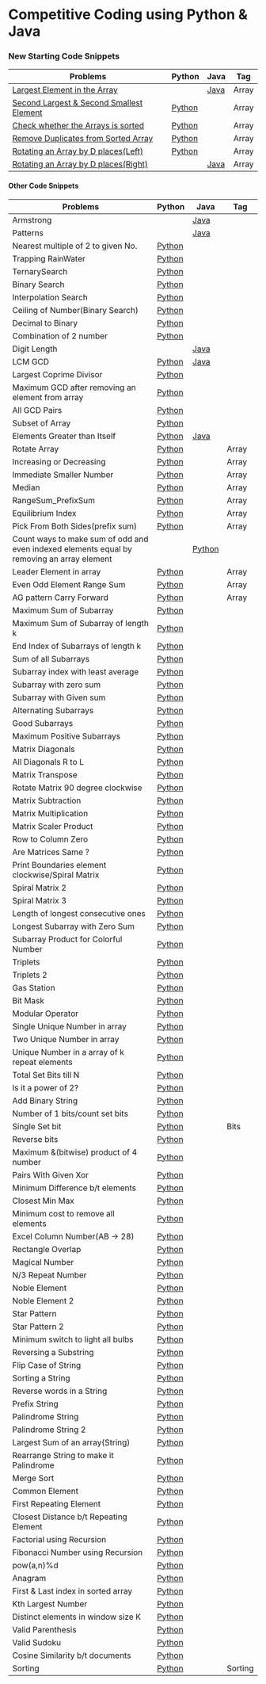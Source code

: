 # Competitive Coding using Python & Java

### New Starting Code Snippets
|         Problems                 | Python|  Java |Tag|
|----------------------------------|-------|-------|---|
|[Largest Element in the Array](https://www.codingninjas.com/studio/problems/largest-element-in-the-array-largest-element-in-the-array_5026279)||[Java](./code/LargestElement.java)|Array|
|[Second Largest & Second Smallest Element](https://www.codingninjas.com/studio/problems/ninja-and-the-second-order-elements_6581960)|[Python](./code/second_largest_smallest.py)||Array|
|[Check whether the Arrays is sorted](https://www.codingninjas.com/studio/problems/ninja-and-the-sorted-check_6581957)|[Python](./code/check_sorted_array.py)||Array|
|[Remove Duplicates from Sorted Array](https://www.codingninjas.com/studio/problems/remove-duplicates-from-sorted-array_1102307)|[Python](./code/remove_duplicates_from_sorted_array.py)||Array|
|[Rotating an Array by D places(Left)](https://practice.geeksforgeeks.org/problems/reversal-algorithm5340/1)|[Python](./code/rotate_element_by_k_places.py)||Array|
|[Rotating an Array by D places(Right)](https://leetcode.com/problems/rotate-array/)||[Java](./code/rotate_element_by_k_places_right.java)|Array|


#### Other Code Snippets
|         Problems                 | Python|  Java |Tag|
|----------------------------------|-------|-------|---|
|Armstrong                         ||[Java](./otherSnippets/Armstrong.java)||
|Patterns                          ||[Java](./otherSnippets/pattern.java)||
|Nearest multiple of 2 to given No.|[Python](./otherSnippets/NearestMultiple2.py)|||
|Trapping RainWater                |[Python](./otherSnippets/TrappingRainWater.py)|||
|TernarySearch                     |[Python](./otherSnippets/TernarySearch.py)|||
|Binary Search                     |[Python](./otherSnippets/BinarySearch.py)|||
|Interpolation Search              |[Python](./otherSnippets/InterpolationSearch.py)|||
|Ceiling of Number(Binary Search)  |[Python](./otherSnippets/CeilingOfNumber.py)|||
|Decimal to Binary                 |[Python](./otherSnippets/DecimalToBinary.py)|||
|Combination of 2 number           |[Python](./otherSnippets/combination2Num.py)|||
|Digit Length                      ||[Java](./otherSnippets/DigitLength.java)||
|LCM GCD                           |[Python](./otherSnippets/LcmGcd.py)|[Java](./otherSnippets/LcmGcd.java)||
|Largest Coprime Divisor           |[Python](./otherSnippets/LargestCoprime.py)|||
|Maximum GCD after removing an element from array|[Python](./otherSnippets/MaximumGCD.py)|||
|All GCD Pairs                     |[Python](./otherSnippets/AllGCD.py)|||
|Subset of Array                   |[Python](./otherSnippets/SubsetOfArray.py)|||
|Elements Greater than Itself      |[Python](./otherSnippets/ElementsGreaterThanItself.py)|[Java](./otherSnippets/ElementsGreaterThanItself.java)||
|Rotate Array                      |[Python](./otherSnippets/RotateArray.py)||Array|
|Increasing or Decreasing          |[Python](./otherSnippets/IncreasingOrDecreasing.py)||Array|
|Immediate Smaller Number          |[Python](./otherSnippets/ImmediateSmallerNumber.py)||Array|
|Median                            |[Python](./otherSnippets/median.py)||Array|
|RangeSum_PrefixSum                |[Python](./otherSnippets/RangeSum_PrefixSum.py)||Array|
|Equilibrium Index                 |[Python](./otherSnippets/EquilibriumIndex.py)||Array|
|Pick From Both Sides(prefix sum)  |[Python](./otherSnippets/PickFromBothSides.py)||Array|
|Count ways to make sum of odd and even indexed elements equal by removing an array element||[Python](./otherSnippets/CountWays.py)||Array|
|Leader Element in array           |[Python](./otherSnippets/Leader.py)||Array|
|Even Odd Element Range Sum        |[Python](./otherSnippets/EvenOddRangeSum.py)||Array|
|AG pattern Carry Forward          |[Python](./otherSnippets/AGpattern_CarryForward.py)||Array|
|Maximum Sum of Subarray           |[Python](./otherSnippets/MaximumSumSubarray.py)|||
|Maximum Sum of Subarray of length k|[Python](./otherSnippets/MaximumSumSubarrayOfLengthK.py)|| |
|End Index of Subarrays of length k|[Python](./otherSnippets/EndIndexOfArrayOfLengthK.py)|| |
|Sum of all Subarrays              |[Python](./otherSnippets/SumOfAllSubarrays.py)|| |
|Subarray index with least average |[Python](./otherSnippets/SubarrayWithLeastAverage.py)|| |
|Subarray with zero sum            |[Python](./otherSnippets/SubarraySumZero.py)|| |
|Subarray with Given sum           |[Python](./otherSnippets/SubArrayWithGivenSum.py)|| |
|Alternating Subarrays             |[Python](./otherSnippets/AlternatingSubarrays.py)|| |
|Good Subarrays                    |[Python](./otherSnippets/GoodSubArrays.py)|||
|Maximum Positive Subarrays        |[Python](./otherSnippets/MaxPositiveSubarray.py)|||
|Matrix Diagonals                  |[Python](./otherSnippets/PrintDiagonals.py)|||
|All Diagonals R to L              |[Python](./otherSnippets/AllDiagonalsRtoL.py)|||
|Matrix Transpose                  |[Python](./otherSnippets/TransposeMatrix.py)|||
|Rotate Matrix 90 degree clockwise |[Python](./otherSnippets/RotateMatrix.py)|||
|Matrix Subtraction                |[Python](./otherSnippets/SubtractMatrix.py)|||
|Matrix Multiplication             |[Python](./otherSnippets/MatrixMultiplication.py)|||
|Matrix Scaler Product             |[Python](./otherSnippets/MatrixScalerProduct.py)|||
|Row to Column Zero                |[Python](./otherSnippets/RowColumnZero.py)|||
|Are Matrices Same ?               |[Python](./otherSnippets/SameMatrix.py)|||
|Print Boundaries element clockwise/Spiral Matrix|[Python](./otherSnippets/PrintBoundariesElement.py)|||
|Spiral Matrix 2                   |[Python](./otherSnippets/PrintBoundariesElement2.py)|||
|Spiral Matrix 3                   |[Python](./otherSnippets/SpiralMatrix3.py)|||
|Length of longest consecutive ones|[Python](./otherSnippets/LongestConsecutiveLength.py)|||
|Longest Subarray with Zero Sum    |[Python](./otherSnippets/SubarrayZeroSum.py)|||
|Subarray Product for Colorful Number|[Python](./otherSnippets/ColorfulNumber.py)|||
|Triplets                          |[Python](./otherSnippets/Triplets.py)|||
|Triplets 2                        |[Python](./otherSnippets/Triplets2.py)|||
|Gas Station                       |[Python](./otherSnippets/GasStation.py)|||
|Bit Mask                          |[Python](./otherSnippets/BitMask.py)|||
|Modular Operator                  |[Python](./otherSnippets/modular_operator.py)|||
|Single Unique Number in array     |[Python](./otherSnippets/SingleNumber.py)|||
|Two Unique Number in array        |[Python](./otherSnippets/TwoUniqueNumbers.py)|||
|Unique Number in a array of k repeat elements|[Python](./otherSnippets/UniqueNumber.py)|||
|Total Set Bits till N             |[Python](./otherSnippets/TotalSetBits.py)|||
|Is it a power of 2?               |[Python](./otherSnippets/Powerof2.py)|||
|Add Binary String                 |[Python](./otherSnippets/AddBinaryString.py)|||
|Number of 1 bits/count set bits   |[Python](./otherSnippets/CountNumberOf1Bits.py)|||
|Single Set bit                    |[Python](./otherSnippets/SingleSetBit.py)||Bits|
|Reverse bits                      |[Python](./otherSnippets/ReverseBit.py)|||
|Maximum &(bitwise) product of 4 number|[Python](./otherSnippets/MaximumANDproduct.py)|||
|Pairs With Given Xor              |[Python](./otherSnippets/PairsXOR.py)|||
|Minimum Difference b/t elements   |[Python](./otherSnippets/MinimumDifference.py)|||
|Closest Min Max                   |[Python](./otherSnippets/ClosestMinMax.py)|||
|Minimum cost to remove all elements|[Python](./otherSnippets/MinimumCost.py)|||
|Excel Column Number(AB -> 28)     |[Python](./otherSnippets/ExcelColumnNumber.py)|||
|Rectangle Overlap                 |[Python](./otherSnippets/RectangleOverlap.py)|||
|Magical Number                    |[Python](./otherSnippets/MagicNumber.py)|||
|N/3 Repeat Number                 |[Python](./otherSnippets/N3_elements.py)|||
|Noble Element                     |[Python](./otherSnippets/NobleElement.py)|||
|Noble Element 2                   |[Python](./otherSnippets/NobleElement2.py)|||
|Star Pattern                      |[Python](./otherSnippets/StarPattern1.py)|||
|Star Pattern 2                    |[Python](./otherSnippets/StarPattern2.py)|||
|Minimum switch to light all bulbs |[Python](./otherSnippets/bulbs.py)|||
|Reversing a Substring             |[Python](./otherSnippets/ReversingSubString.py)|||
|Flip Case of String               |[Python](./otherSnippets/FlipCaseOfString.py)|||
|Sorting a String                  |[Python](./otherSnippets/SortingString.py)|||
|Reverse words in a String         |[Python](./otherSnippets/ReverseWordsinString.py)|||
|Prefix String                     |[Python](./otherSnippets/PrefixString.py)|||
|Palindrome String                 |[Python](./otherSnippets/PalindromeString.py)|||
|Palindrome String 2               |[Python](./otherSnippets/PalindromeString2.py)|||
|Largest Sum of an array(String)   |[Python](./otherSnippets/LargestNumberSumString.py)|||
|Rearrange String to make it Palindrome|[Python](./otherSnippets/StringPalindrome.py)|||
|Merge Sort                        |[Python](./otherSnippets/MergeSort.py)|||
|Common Element                    |[Python](./otherSnippets/CommonElement.py)|||
|First Repeating Element           |[Python](./otherSnippets/FirstRepeatingElement.py)|||
|Closest Distance b/t Repeating Element|[Python](./otherSnippets/ClosestDistanceElements.py)|||
|Factorial using Recursion         |[Python](./otherSnippets/factorial.py)|||
|Fibonacci Number using Recursion  |[Python](./otherSnippets/fibo.py)|||
|pow(a,n)%d                        |[Python](./otherSnippets/powMod.py)|||
|Anagram                           |[Python](./otherSnippets/Anagram.py)|||
|First & Last index in sorted array|[Python](./otherSnippets/FLSorted.py)|||
|Kth Largest Number                |[Python](./otherSnippets/KLargest.py)|||
|Distinct elements in window size K|[Python](./otherSnippets/KWindow.py)|||
|Valid Parenthesis                 |[Python](./otherSnippets/ValidParenthesis.py)|||
|Valid Sudoku                      |[Python](./otherSnippets/ValidSudoku.py)|||
|Cosine Similarity b/t documents   |[Python](./otherSnippets/CosineSimilarity.py)|||
|Sorting                           |[Python](./otherSnippets/Sorting.py)||Sorting|
